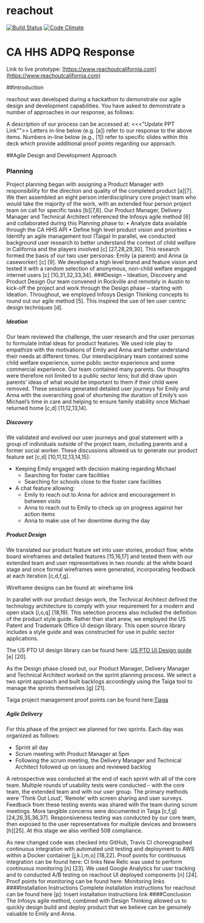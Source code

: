 # reachout

[![Build Status](https://travis-ci.org/InfosysPublicServices/reachout.svg?branch=master)](https://travis-ci.org/InfosysPublicServices/reachout)
[![Code Climate](https://codeclimate.com/github/InfosysPublicServices/reachout/badges/gpa.svg)](https://codeclimate.com/github/InfosysPublicServices/reachout)

# CA HHS ADPQ Response
Link to live prototype: [https://www.reachoutcalifornia.com](https://www.reachoutcalifornia.com)

##Introduction 

reachout was developed during a hackathon to demonstrate our agile design and development capabilities.
You have asked to demonstrate a number of approaches in our response, as follows:


A description of our process can be accessed at: <<<"Update PPT Link"">>
Letters in-line below (e.g. [a]) refer to our response to the above items. Numbers in-line below (e.g., [1]) refer to specific slides within this deck which provide additional proof points regarding our approach.

##Agile Design and Development Approach

### Planning
Project planning began with assigning a Product Manager with responsibility for the direction and quality of the completed product [a][7]. We then assembled an eight person interdisciplinary core project team who would take the majority of the work, with an extended four person project team on call for specific tasks [b][7,8]. Our Product Manager, Delivery Manager and Technical Architect referenced the Infosys agile method [6] and collaborated during this Planning phase to:
•	Analyze data available through the CA HHS API
•	Define high level product vision and priorities
•	Identify an agile management tool (Taiga)
In parallel, we conducted background user research to better understand the context of child welfare in California and the players involved [c] [27,28,29,30]. This research formed the basis of our two user personas: Emily (a parent) and Anna (a caseworker) [c] [9].
We developed a high level brand and feature vision and tested it with a random selection of anonymous, non-child welfare engaged internet users [c] [10,31,32,33,34].
###Design – Ideation, Discovery and Product Design
Our team convened in Rockville and remotely in Austin to kick-off the project and work through the Design phase – starting with Ideation.
Throughout, we employed Infosys Design Thinking concepts to round out our agile method [5]. This inspired the use of ten user centric design techniques [d].
##### Ideation
Our team reviewed the challenge, the user research and the user personas to formulate initial ideas for product features. We used role play to empathize with the motivations of Emily and Anna and better understand their needs at different times.
Our interdisciplinary team contained some child welfare experience, some public sector experience and some commercial experience. Our team contained many parents. Our thoughts were therefore not limited to a public sector lens; but did draw upon parents’ ideas of what would be important to them if their child were removed.
These sessions generated detailed user journeys for Emily and Anna with the overarching goal of shortening the duration of Emily’s son Michael’s time in care and helping to ensure family stability once Michael returned home [c,d] [11,12,13,14].
##### Discovery
We validated and evolved our user journeys and goal statement with a group of individuals outside of the project team, including parents and a former social worker. These discussions allowed us to generate our product feature set [c,d] [10,11,12,13,14,15]:

* Keeping Emily engaged with decision making regarding Michael
	* 	Searching for foster care facilities
	* 	Searching for schools close to the foster care facilities
* A chat feature allowing:
	* 	Emily to reach out to Anna for advice and encouragement in between visits
	* 	Anna to reach out to Emily to check up on progress against her action items
	* 	Anna to make use of her downtime during the day

##### Product Design
We translated our product feature set into user stories, product flow, white board wireframes and detailed features [15,16,17] and tested them with our extended team and user representatives in two rounds: at the white board stage and once formal wireframes were generated, incorporating feedback at each iteration [c,d,f,g].

Wireframe designs can be found at: wireframe link


In parallel with our product design work, the Technical Architect defined the technology architecture to comply with your requirement for a modern and open stack [i,o,q] [18,19].
This selection process also included the definition of the product style guide. Rather than start anew, we employed the US Patent and Trademark Office UI design library. This open source library includes a style guide and was constructed for use in public sector applications.

The US PTO UI design library can be found here: [US PTO UI Design guide](https://uspto.github.io/designpatterns/index.html) [e] [20].

As the Design phase closed out, our Product Manager, Delivery Manager and Technical Architect worked on the sprint planning process. We select a two sprint approach and built backlogs accordingly using the Taiga tool to manage the sprints themselves [g] [21].


Taiga project management proof points can be found here:[Tiaga](https://tree.taiga.io/project/smutalik-cmas/)

##### Agile Delivery
For this phase of the project we planned for two sprints. Each day was organized as follows:


* Sprint all day
* Scrum meeting with Product Manager at 5pm
* Following the scrum meeting, the Delivery Manager and Technical Architect followed up on issues and reviewed backlog


A retrospective was conducted at the end of each sprint with all of the core team.
Multiple rounds of usability tests were conducted – with the core team, the extended team and with our user group. The primary methods were ‘Think Out Loud’, ‘Remote’ with screen sharing and user surveys. Feedback from these testing events was shared with the team during scrum meetings. More tangible concerns were documented in Taiga [c,f,g] [24,26,35,36,37].
Responsiveness testing was conducted by our core team, then exposed to the user representatives for multiple devices and browsers [h][25]. At this stage we also verified 508 compliance.

As new changed code was checked into GitHub, Travis CI choreographed continuous integration with automated unit testing and deployment to AWS within a Docker container [j,k.l,m,o] [18,22].
Proof points for continuous integration can be found here: CI links
New Relic was used to perform continuous monitoring [n] [23]. We used Google Analytics for user tracking and to conducted A/B testing on reachout UI deployed components [n] [24].
Proof points for monitoring can be found here: Monitoring links
####Installation Instructions
Complete installation instructions for reachout can be found here [p]: Insert installation instructions link
####Conclusion
The Infosys agile method, combined with Design Thinking allowed us to quickly design build and deploy product that we believe can be genuinely valuable to Emily and Anna. 


